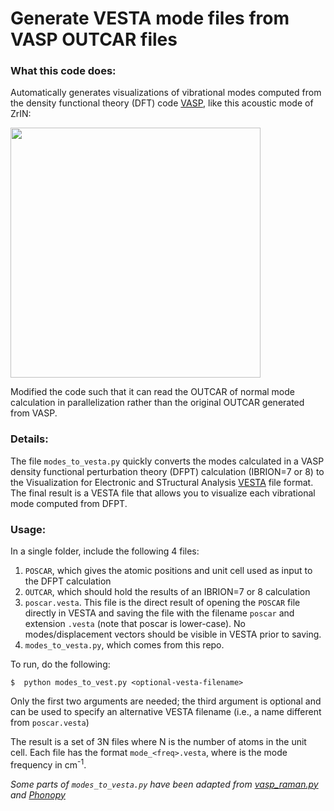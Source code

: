 # Generate VESTA mode files from VASP OUTCAR files

### What this code does:
Automatically generates visualizations of vibrational modes
computed from the density functional theory (DFT) code
[VASP](https://www.vasp.at/), like this acoustic mode of ZrIN:


<img src="pics/ZrIN.png" width=400 align="middle">


Modified the code such that it can read the OUTCAR of normal mode calculation in parallelization rather than the original OUTCAR generated from VASP.
### Details:
The file `modes_to_vesta.py` quickly converts the modes calculated in
a VASP density functional perturbation theory (DFPT) calculation (IBRION=7 or 8) to
the Visualization for Electronic and STructural Analysis [VESTA](http://jp-minerals.org/vesta/en/) file format.  The final result is a VESTA file that allows you to visualize each vibrational mode computed from DFPT.

### Usage:

In a single folder, include the following 4 files:

1. `POSCAR`, which gives the atomic positions and unit cell used as input to the DFPT calculation
2. `OUTCAR`, which should hold the results of an IBRION=7 or 8 calculation
3. `poscar.vesta`.  This file is the direct result of opening the `POSCAR` file directly in VESTA and saving the file with the filename `poscar` and extension `.vesta` (note that poscar is lower-case). No modes/displacement vectors should be visible in VESTA prior to saving.
4. `modes_to_vesta.py`, which comes from this repo.

To run, do the following:

	$  python modes_to_vest.py <optional-vesta-filename>


Only the first two arguments are needed; the third argument is optional and can be used to specify an alternative VESTA filename (i.e., a name different from `poscar.vesta`)

The result is a set of 3N files where N is the number of atoms in the unit cell. Each file has the format `mode_<freq>.vesta`, where <freq> is the mode frequency in cm<sup>-1</sup>. 


*Some parts of `modes_to_vesta.py` have been adapted from [vasp_raman.py](https://github.com/raman-sc/VASP) and [Phonopy](https://atztogo.github.io/phonopy/)*
